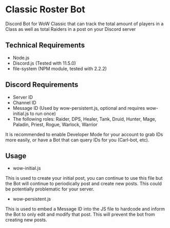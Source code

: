 # Classic Roster Bot
Discord Bot for WoW Classic that can track the total amount of players in a Class as well as total Raiders in a post on your Discord server

## Technical Requirements
- Node.js
- Discord.js (Tested with 11.5.0)
- file-system (NPM module, tested with 2.2.2)

## Discord Requirements
- Server ID
- Channel ID
- Message ID (Used by wow-persistent.js, optional and requires wow-initial.js to run once)
- The following roles: Raider, DPS, Healer, Tank, Druid, Hunter, Mage, Paladin, Priest, Rogue, Warlock, Warrior

It is recommended to enable Developer Mode for your account to grab IDs more easily, or have a Bot that can query IDs for you (Carl-bot, etc).

## Usage
- wow-initial.js

This is used to create your initial post, you can continue to use this file but the Bot will continue to periodically post and create new posts. This could be potentially problematic for your server.

- wow-persistent.js

This is used to embed a Message ID into the JS file to hardcode and inform the Bot to only edit and modify that post. This will prevent the bot from creating new posts.

